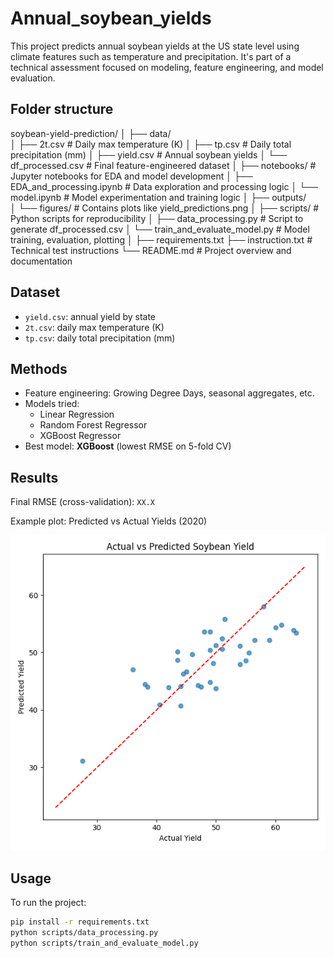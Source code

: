 # Annual_soybean_yields

This project predicts annual soybean yields at the US state level using climate features such as temperature and precipitation. It's part of a technical assessment focused on modeling, feature engineering, and model evaluation.

## Folder structure

soybean-yield-prediction/
│
├── data/  
│ ├── 2t.csv # Daily max temperature (K)
│ ├── tp.csv # Daily total precipitation (mm)
│ ├── yield.csv # Annual soybean yields
│ └── df_processed.csv # Final feature-engineered dataset
│
├── notebooks/ # Jupyter notebooks for EDA and model development
│ ├── EDA_and_processing.ipynb # Data exploration and processing logic
│ └── model.ipynb # Model experimentation and training logic
│
├── outputs/  
│ └── figures/ # Contains plots like yield_predictions.png
│
├── scripts/ # Python scripts for reproducibility
│ ├── data_processing.py # Script to generate df_processed.csv
│ └── train_and_evaluate_model.py # Model training, evaluation, plotting
│
├── requirements.txt
├── instruction.txt # Technical test instructions
└── README.md # Project overview and documentation

## Dataset

- `yield.csv`: annual yield by state
- `2t.csv`: daily max temperature (K)
- `tp.csv`: daily total precipitation (mm)

## Methods

- Feature engineering: Growing Degree Days, seasonal aggregates, etc.
- Models tried:
  - Linear Regression
  - Random Forest Regressor
  - XGBoost Regressor
- Best model: **XGBoost** (lowest RMSE on 5-fold CV)

## Results

Final RMSE (cross-validation): `XX.X`

Example plot: Predicted vs Actual Yields (2020)

![prediction_plot](outputs/figures/yield_predictions.png)

## Usage

To run the project:

```bash
pip install -r requirements.txt
python scripts/data_processing.py
python scripts/train_and_evaluate_model.py
```
